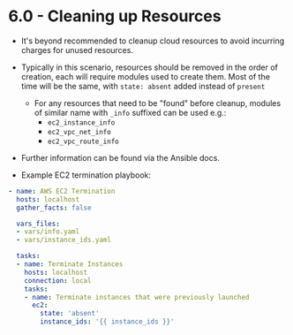 # 6.0 - Cleaning up Resources

- It's beyond recommended to cleanup cloud resources to avoid incurring charges for unused resources.

- Typically in this scenario, resources should be removed in the order of creation, each will require modules used to create them. Most of the time will be the same, with `state: absent` added instead of `present`
  - For any resources that need to be "found" before cleanup, modules of similar name with `_info` suffixed can be used e.g.:
    - `ec2_instance_info`
    - `ec2_vpc_net_info`
    - `ec2_vpc_route_info`

- Further information can be found via the Ansible docs.
- Example EC2 termination playbook:

```yaml
- name: AWS EC2 Termination
  hosts: localhost
  gather_facts: false

  vars_files:
  - vars/info.yaml
  - vars/instance_ids.yaml

  tasks:
  - name: Terminate Instances
    hosts: localhost
    connection: local
    tasks:
    - name: Terminate instances that were previously launched
      ec2:
        state: 'absent'
        instance_ids: '{{ instance_ids }}'
```
